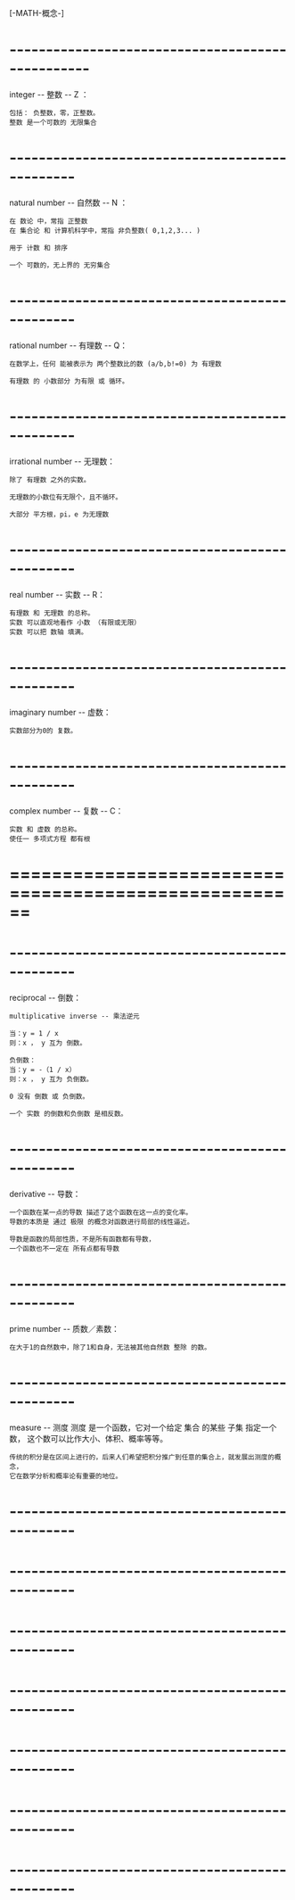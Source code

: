 [-MATH-概念-]


# -------------------------------------------------
integer -- 整数 -- Z ：

	包括： 负整数，零，正整数。
	整数 是一个可数的 无限集合

# -----------------------------------------------
natural number -- 自然数 -- N ：
	
	在 数论 中，常指 正整数
	在 集合论 和 计算机科学中，常指 非负整数( 0,1,2,3... )

	用于 计数 和 排序

	一个 可数的，无上界的 无穷集合

# -----------------------------------------------
rational number -- 有理数 -- Q：

	在数学上，任何 能被表示为 两个整数比的数 (a/b,b!=0) 为 有理数

	有理数 的 小数部分 为有限 或 循环。

	
# -----------------------------------------------
irrational number -- 无理数：
	
	除了 有理数 之外的实数。

	无理数的小数位有无限个，且不循环。

	大部分 平方根，pi，e 为无理数



# -----------------------------------------------
real number -- 实数 -- R：

	有理数 和 无理数 的总称。
	实数 可以直观地看作 小数 （有限或无限）
	实数 可以把 数轴 填满。

# -----------------------------------------------
imaginary number -- 虚数：

	实数部分为0的 复数。

# -----------------------------------------------
complex number -- 复数 -- C：

	实数 和 虚数 的总称。
	使任一 多项式方程 都有根


# ======================================================
# -----------------------------------------------
reciprocal -- 倒数：

	multiplicative inverse -- 乘法逆元

	当：y = 1 / x
	则：x ， y 互为 倒数。

	负倒数：
	当：y = -（1 / x）
	则：x ， y 互为 负倒数。

	0 没有 倒数 或 负倒数。

	一个 实数 的倒数和负倒数 是相反数。

# -----------------------------------------------
derivative -- 导数：
	
	一个函数在某一点的导数 描述了这个函数在这一点的变化率。
	导数的本质是 通过 极限 的概念对函数进行局部的线性逼近。

	导数是函数的局部性质，不是所有函数都有导数，
	一个函数也不一定在 所有点都有导数



# -----------------------------------------------
prime number -- 质数／素数：

	在大于1的自然数中，除了1和自身，无法被其他自然数 整除 的数。


# -----------------------------------------------
measure -- 测度
    测度 是一个函数，它对一个给定 集合 的某些 子集 指定一个数，
    这个数可以比作大小、体积、概率等等。

    传统的积分是在区间上进行的，后来人们希望把积分推广到任意的集合上，就发展出测度的概念，
    它在数学分析和概率论有重要的地位。



# -----------------------------------------------





# -----------------------------------------------




# -----------------------------------------------




# -----------------------------------------------




# -----------------------------------------------




# -----------------------------------------------





# -----------------------------------------------











